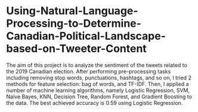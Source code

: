 # Using-Natural-Language-Processing-to-Determine-Canadian-Political-Landscape-based-on-Tweeter-Content
The aim of this project is to analyze the sentiment of the tweets related to the 2019 Canadian election. After performing pre-processing tasks including removing stop words, punctuations, hashtags, and so on, I tried 2 methods for feature selection: bag of words, and TF-IDF. Then, I applied a number of machine learning algorithms, namely Logistic Regression, SVM, Naïve Bayes, KNN, Decision Tree, Random Forest, and Gradient Boosting to the data. The best achieved accuracy is 0.59 using Logistic Regression.
